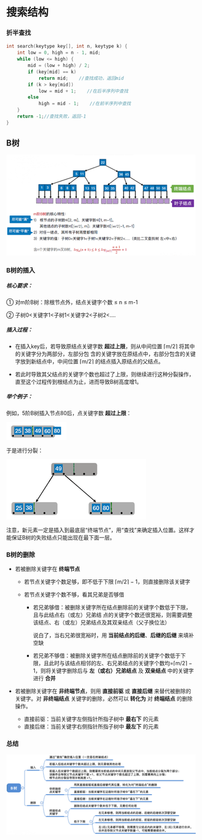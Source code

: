 # 搜索结构

### 折半查找

```c++
int search(keytype key[], int n, keytype k) {
    int low = 0, high = n - 1, mid;
    while (low <= high) {
        mid = (low + high) / 2;
        if (key[mid] == k)
            return mid;    //查找成功，返回mid 
        if (k > key[mid])
            low = mid + 1;    //在后半序列中查找 
        else
            high = mid - 1;    //在前半序列中查找 
    }
    return -1;//查找失败，返回-1 
}
```







## B树

![image-20201028174228454](../../images/image-20201028174228454.png)



### B树的插入

##### 核心要求：

① 对m阶B树：除根节点外，结点关键字个数 ≤ n ≤ m-1

② 子树0<关键字1<子树1<关键字2<子树2<….

##### 插入过程：

- 在插⼊key后，若导致原结点关键字数 **超过上限**，则从中间位置 ⌈m/2⌉ 将其中的关键字分为两部分，左部分包
  含的关键字放在原结点中，右部分包含的关键字放到新结点中，中间位置 ⌈m/2⌉ 的结点插入原结点的父结点。

- 若此时导致其⽗结点的关键字个数也超过了上限，则继续进行这种分裂操作，直⾄这个过程传到根结点为止，进而导致B树⾼度增1。

##### 举个例子：

例如，5阶B树插入节点80后，点关键字数 **超过上限**：

<img src="../../images/image-20201028174446810.png" alt="image-20201028174446810" style="zoom:67%;" />

于是进行分裂：

<img src="../../images/image-20201028174459708.png" alt="image-20201028174459708" style="zoom:70%;" />

注意，新元素⼀定是插⼊到最底层“终端节点”，用“查找”来确定插入位置。这样才能保证B树的失败结点只能出现在最下面⼀层。





### B树的删除

- 若被删除关键字在 **终端节点**

  - 若节点关键字个数足够，即不低于下限 ⌈m/2⌉ − 1，则直接删除该关键字

  - 若节点关键字个数不够，看其兄弟是否够借

    - 若兄弟够借：被删除关键字所在结点删除前的关键字个数低于下限，且与此结点右（或左）兄弟结
      点的关键字个数还很宽裕，则需要调整该结点、右（或左）兄弟结点及其双亲结点（父子换位法）

      说白了，当右兄弟很宽裕时，⽤ **当前结点的后继**、**后继的后继** 来填补空缺
      
    - 若兄弟不够借：被删除关键字所在结点删除前的关键字个数低于下限，且此时与该结点相邻的左、右兄弟结点的关键字个数均=⌈m/2⌉ − 1，则将关键字删除后与 **左（或右）兄弟结点** 及 **双亲结点** 中的关键字进行 **合并**
    
    
    

- 若被删除关键字在 **非终端节点**，则⽤ **直接前驱** 或 **直接后继** 来替代被删除的关键字。对 **非终端结点** 关键字的删除，必然可以 **转化为** 对 **终端结点** 的删除操作。

  - 直接前驱：当前关键字左侧指针所指⼦树中 **最右下** 的元素
  - 直接后继：当前关键字右侧指针所指⼦树中 **最左下** 的元素




### 总结

![image-20201028180021566](../../images/image-20201028180021566.png)